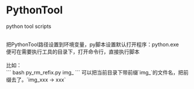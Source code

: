# PythonTool
python tool scripts<br>

<br>
把PythonTool路径设置到环境变量，py脚本设置默认打开程序：python.exe  <br>
便可在需要执行工具的目录下，打开命令行，直接执行脚本<br>
<br>
比如：<br>
``` bash
py_rm_refix.py img_
```
可以把当前目录下带前缀`img_`的文件名，把前缀去了。`img_xxx -> xxx`
